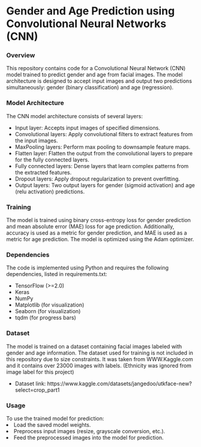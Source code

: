 <h1>Gender and Age Prediction using Convolutional Neural Networks (CNN)</h1>

<h3>Overview</h3>
This repository contains code for a Convolutional Neural Network (CNN) model trained to predict gender and age from facial images. The model architecture is designed to accept input images and output two predictions simultaneously: gender (binary classification) and age (regression).

<h3>Model Architecture</h3>
The CNN model architecture consists of several layers:

<ul>
<li>Input layer: Accepts input images of specified dimensions.</li>
<li>Convolutional layers: Apply convolutional filters to extract features from the input images.</li>
<li>MaxPooling layers: Perform max pooling to downsample feature maps.</li>
<li>Flatten layer: Flatten the output from the convolutional layers to prepare for the fully connected layers.</li>
<li>Fully connected layers: Dense layers that learn complex patterns from the extracted features.</li>
<li>Dropout layers: Apply dropout regularization to prevent overfitting.</li>
<li>Output layers: Two output layers for gender (sigmoid activation) and age (relu activation) predictions.</li>
</ul>
  
<h3>Training</h3>
The model is trained using binary cross-entropy loss for gender prediction and mean absolute error (MAE) loss for age prediction. Additionally, accuracy is used as a metric for gender prediction, and MAE is used as a metric for age prediction. The model is optimized using the Adam optimizer.

<h3>Dependencies</h3>
The code is implemented using Python and requires the following dependencies, listed in requirements.txt:
<ul>
<li>TensorFlow (>=2.0)</li>
<li>Keras</li>
<li>NumPy</li>
<li>Matplotlib (for visualization)</li>
<li>Seaborn (for visualization)</li>
<li>tqdm (for progress bars)</li></ul>

<h3>Dataset</h3>
The model is trained on a dataset containing facial images labeled with gender and age information. The dataset used for training is not included in this repository due to size constraints. It was taken from WWW.Kaggle.com and it contains over 23000 images with labels. (Ethnicity was ignored from image label for this project)

<ul><li>Dataset link: https://www.kaggle.com/datasets/jangedoo/utkface-new?select=crop_part1</li></ul>

<h3>Usage</h3>
To use the trained model for prediction:

<li>Load the saved model weights.</li>
<li>Preprocess input images (resize, grayscale conversion, etc.).</li>
<li>Feed the preprocessed images into the model for prediction.</li>

